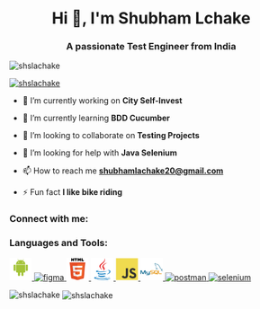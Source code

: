 <h1 align="center">Hi 👋, I'm Shubham Lchake</h1>
<h3 align="center">A passionate Test Engineer from India</h3>

<p align="left"> <img src="https://komarev.com/ghpvc/?username=shslachake&label=Profile%20views&color=0e75b6&style=flat" alt="shslachake" /> </p>

<p align="left"> <a href="https://github.com/ryo-ma/github-profile-trophy"><img src="https://github-profile-trophy.vercel.app/?username=shslachake" alt="shslachake" /></a> </p>

- 🔭 I’m currently working on **City Self-Invest**

- 🌱 I’m currently learning **BDD Cucumber**

- 👯 I’m looking to collaborate on **Testing Projects**

- 🤝 I’m looking for help with **Java Selenium**

- 📫 How to reach me **shubhamlachake20@gmail.com**

- ⚡ Fun fact **I like bike riding**

<h3 align="left">Connect with me:</h3>
<p align="left">
</p>

<h3 align="left">Languages and Tools:</h3>
<p align="left"> <a href="https://developer.android.com" target="_blank" rel="noreferrer"> <img src="https://raw.githubusercontent.com/devicons/devicon/master/icons/android/android-original-wordmark.svg" alt="android" width="40" height="40"/> </a> <a href="https://www.figma.com/" target="_blank" rel="noreferrer"> <img src="https://www.vectorlogo.zone/logos/figma/figma-icon.svg" alt="figma" width="40" height="40"/> </a> <a href="https://www.w3.org/html/" target="_blank" rel="noreferrer"> <img src="https://raw.githubusercontent.com/devicons/devicon/master/icons/html5/html5-original-wordmark.svg" alt="html5" width="40" height="40"/> </a> <a href="https://www.java.com" target="_blank" rel="noreferrer"> <img src="https://raw.githubusercontent.com/devicons/devicon/master/icons/java/java-original.svg" alt="java" width="40" height="40"/> </a> <a href="https://developer.mozilla.org/en-US/docs/Web/JavaScript" target="_blank" rel="noreferrer"> <img src="https://raw.githubusercontent.com/devicons/devicon/master/icons/javascript/javascript-original.svg" alt="javascript" width="40" height="40"/> </a> <a href="https://www.mysql.com/" target="_blank" rel="noreferrer"> <img src="https://raw.githubusercontent.com/devicons/devicon/master/icons/mysql/mysql-original-wordmark.svg" alt="mysql" width="40" height="40"/> </a> <a href="https://postman.com" target="_blank" rel="noreferrer"> <img src="https://www.vectorlogo.zone/logos/getpostman/getpostman-icon.svg" alt="postman" width="40" height="40"/> </a> <a href="https://www.selenium.dev" target="_blank" rel="noreferrer"> <img src="https://raw.githubusercontent.com/detain/svg-logos/780f25886640cef088af994181646db2f6b1a3f8/svg/selenium-logo.svg" alt="selenium" width="40" height="40"/> </a> </p>

<p><img align="left" src="https://github-readme-stats.vercel.app/api/top-langs?username=shslachake&show_icons=true&locale=en&layout=compact" alt="shslachake" /></p>

<p>&nbsp;<img align="center" src="https://github-readme-stats.vercel.app/api?username=shslachake&show_icons=true&locale=en" alt="shslachake" /></p>
